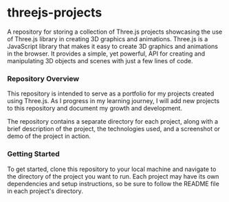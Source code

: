 # threejs-projects
A repository for storing a collection of Three.js projects showcasing the use of Three.js library in creating 3D graphics and animations. Three.js is a JavaScript library that makes it easy to create 3D graphics and animations in the browser. It provides a simple, yet powerful, API for creating and manipulating 3D objects and scenes with just a few lines of code.

### Repository Overview
This repository is intended to serve as a portfolio for my projects created using Three.js. As I progress in my learning journey, I will add new projects to this repository and document my growth and development.

The repository contains a separate directory for each project, along with a brief description of the project, the technologies used, and a screenshot or demo of the project in action.

### Getting Started
To get started, clone this repository to your local machine and navigate to the directory of the project you want to run. Each project may have its own dependencies and setup instructions, so be sure to follow the README file in each project's directory.
